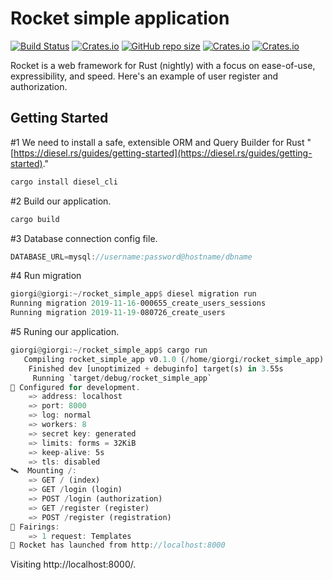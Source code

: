 # Rocket simple application
[![Build Status](https://travis-ci.org/giorgikhachidze/rocket_simple_app.svg?branch=master)](https://travis-ci.org/giorgikhachidze/rocket_simple_app)
[![Crates.io](https://img.shields.io/crates/l/rocket/0.4.2)](https://www.apache.org/foundation/license-faq.html)
[![GitHub repo size](https://img.shields.io/github/repo-size/giorgikhachidze/rocket_simple_app?label=code%20size)](https://github.com/giorgikhachidze/rocket_simple_app)
[![Crates.io](https://img.shields.io/crates/v/rocket?&label=rocket)](https://rocket.rs/)
[![Crates.io](https://img.shields.io/crates/v/diesel?&label=diesel)](http://diesel.rs/)

Rocket is a web framework for Rust (nightly) with a focus on ease-of-use,
expressibility, and speed. Here's an example of user register and authorization.

## Getting Started

#1 We need to install a safe, extensible ORM and Query Builder for Rust "[https://diesel.rs/guides/getting-started](https://diesel.rs/guides/getting-started)."
```rust
cargo install diesel_cli
```

#2 Build our application.

```rust
cargo build
```

#3 Database connection config file.
```rust
DATABASE_URL=mysql://username:password@hostname/dbname
```

#4 Run migration
```rust
giorgi@giorgi:~/rocket_simple_app$ diesel migration run
Running migration 2019-11-16-000655_create_users_sessions
Running migration 2019-11-19-080726_create_users
```

#5 Runing our application.

```rust
giorgi@giorgi:~/rocket_simple_app$ cargo run
   Compiling rocket_simple_app v0.1.0 (/home/giorgi/rocket_simple_app)
    Finished dev [unoptimized + debuginfo] target(s) in 3.55s
     Running `target/debug/rocket_simple_app`
🔧 Configured for development.
    => address: localhost
    => port: 8000
    => log: normal
    => workers: 8
    => secret key: generated
    => limits: forms = 32KiB
    => keep-alive: 5s
    => tls: disabled
🛰  Mounting /:
    => GET / (index)
    => GET /login (login)
    => POST /login (authorization)
    => GET /register (register)
    => POST /register (registration)
📡 Fairings:
    => 1 request: Templates
🚀 Rocket has launched from http://localhost:8000
```

Visiting http://localhost:8000/.
